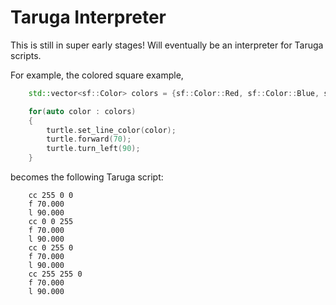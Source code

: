 # Taruga Interpreter 

This is still in super early stages!
Will eventually be an interpreter for Taruga scripts.

For example, the colored square example,
```cpp
    std::vector<sf::Color> colors = {sf::Color::Red, sf::Color::Blue, sf::Color::Green, sf::Color::Yellow};

    for(auto color : colors)
    {
        turtle.set_line_color(color);
        turtle.forward(70);
        turtle.turn_left(90);
    }
```

becomes the following Taruga script:

```
    cc 255 0 0
    f 70.000
    l 90.000
    cc 0 0 255
    f 70.000
    l 90.000
    cc 0 255 0
    f 70.000
    l 90.000
    cc 255 255 0
    f 70.000
    l 90.000
```

